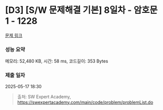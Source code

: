 # [D3] [S/W 문제해결 기본] 8일차 - 암호문1 - 1228 

[문제 링크](https://swexpertacademy.com/main/code/problem/problemDetail.do?contestProbId=AV14w-rKAHACFAYD) 

### 성능 요약

메모리: 52,480 KB, 시간: 58 ms, 코드길이: 353 Bytes

### 제출 일자

2025-05-17 18:30



> 출처: SW Expert Academy, https://swexpertacademy.com/main/code/problem/problemList.do